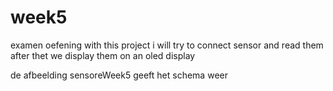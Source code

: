 # week5
examen oefening
with this project i will try to connect sensor and read them after thet we display them on an oled display

de afbeelding sensoreWeek5 geeft het  schema weer
